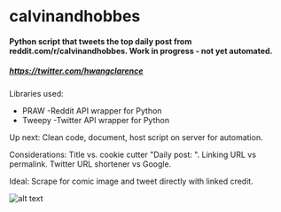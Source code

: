 # calvinandhobbes 

#### Python script that tweets the top daily post from reddit.com/r/calvinandhobbes. Work in progress - not yet automated. 
##### https://twitter.com/hwangclarence

Libraries used:
- PRAW
  -Reddit API wrapper for Python
- Tweepy
  -Twitter API wrapper for Python

Up next: Clean code, document, host script on server for automation.

Considerations: Title vs. cookie cutter "Daily post: ". Linking URL vs permalink. Twitter URL shortener vs Google.

Ideal: Scrape for comic image and tweet directly with linked credit.

![alt text](https://i.pinimg.com/originals/c9/20/e5/c920e5d9135544a27430de3e13afd79a.jpg)
